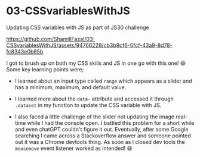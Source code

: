# 03-CSSvariablesWithJS

Updating CSS variables with JS as part of JS30 challenge


https://github.com/ShamillFazal/03-CSSvariablesWithJS/assets/94766229/cb3b9cf6-0fcf-43a9-8d78-fc8343e0b85b


I got to brush up on both my CSS skills and JS in one go with this one! 😄 Some key learning points were;

- I learned about an input type called `range` which appears as a slider and has a minimum, maximum, and default value.
- I learned more about the `data-` attribute and accessed it through `.dataset` in my function to update the CSS variable with JS.

- I also faced a little challenge of the slider not updating the image real-time while I had the console open. I battled this problem for a short while and even chatGPT 
  couldn't figure it out. Eventually, after some Google searching I came across a Stackoverflow answer and someone pointed out it was a Chrome devtools thing. As soon as I 
  closed dev tools the `mousemove` event listener worked as intended! 😆

